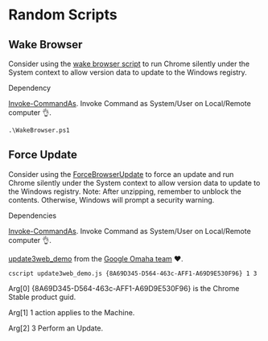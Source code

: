 # Random Scripts
## Wake Browser
Consider using the [wake browser script](https://github.com/google/ChromeBrowserEnterprise/blob/main/ps/src/WakeBrowser.ps1) to run Chrome silently under the System context to allow version data to update to the Windows registry. 

Dependency

[Invoke-CommandAs](https://github.com/mkellerman/Invoke-CommandAs). Invoke Command as System/User on Local/Remote computer :ok_hand:.
```
.\WakeBrowser.ps1
```

## Force Update
Consider using the [ForceBrowserUpdate](https://github.com/google/ChromeBrowserEnterprise/blob/main/ps/src/ForceBrowserUpdate.zip) to force an update and run Chrome silently under the System context to allow version data to update to the Windows registry. Note: After unzipping, remember to unblock the contents. Otherwise, Windows will prompt a security warning.

Dependencies

[Invoke-CommandAs](https://github.com/mkellerman/Invoke-CommandAs). Invoke Command as System/User on Local/Remote computer :ok_hand:.

[update3web_demo](https://github.com/google/ChromeBrowserEnterprise/blob/main/ps/src/update3web_demo.js) from the [Google Omaha team](https://github.com/google/omaha/tree/main/omaha/tools/performondemand) :heart:.
```
cscript update3web_demo.js {8A69D345-D564-463c-AFF1-A69D9E530F96} 1 3
```
Arg[0] {8A69D345-D564-463c-AFF1-A69D9E530F96} is the Chrome Stable product guid.

Arg[1] 1 action applies to the Machine.

Arg[2] 3 Perform an Update.
